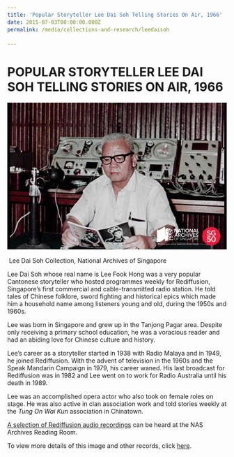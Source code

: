 ```yaml
---
title: 'Popular Storyteller Lee Dai Soh Telling Stories On Air, 1966'
date: 2015-07-03T00:00:00.000Z
permalink: /media/collections-and-research/leedaisoh

---
```



<iframe id="pxcelframe" src="//t.sharethis.com/a/t_.htm?ver=0.345.16985&amp;cid=c010#rnd=1577955565710&amp;cid=c010&amp;dmn=www.nas.gov.sg&amp;tt=t.dhj&amp;dhjLcy=60&amp;lbl=pxcel&amp;flbl=pxcel&amp;ll=d&amp;ver=0.345.16985&amp;ell=d&amp;cck=__stid&amp;pn=%2Fblogs%2Farchivistpick%2Flee-dai-soh%2F&amp;qs=na&amp;rdn=www.nas.gov.sg&amp;rpn=%2Fblogs%2Farchivistpick%2F2015%2F07%2F&amp;rqs=na&amp;cc=SG&amp;cont=AS&amp;ipaddr=" style="display: none;"></iframe>

# POPULAR STORYTELLER LEE DAI SOH TELLING STORIES ON AIR, 1966

![img](../../../images/blogs/2015-07-03-L.jpg)

​												Lee Dai Soh Collection, National Archives of Singapore

Lee Dai Soh whose real name is Lee Fook Hong was a very popular Cantonese storyteller who hosted programmes weekly for Rediffusion, Singapore’s first commercial and cable-transmitted radio station. He told tales of Chinese folklore, sword fighting and historical epics which made him a household name among listeners young and old, during the 1950s and 1960s.

Lee was born in Singapore and grew up in the Tanjong Pagar area. Despite only receiving a primary school education, he was a voracious reader and had an abiding love for Chinese culture and history.

Lee’s career as a storyteller started in 1938 with Radio Malaya and in 1949, he joined Rediffusion. With the advent of television in the 1960s and the Speak Mandarin Campaign in 1979, his career waned. His last broadcast for Rediffusion was in 1982 and Lee went on to work for Radio Australia until his death in 1989.

Lee was an accomplished opera actor who also took on female roles on stage. He was also active in clan association work and told stories weekly at the *Tung On Wai Kun* association in Chinatown.

[A selection of Rediffusion audio recordings](http://www.nas.gov.sg/archivesonline/highlights) can be heard at the NAS Archives Reading Room.

To view more details of this image and other records, click [here](http://www.nas.gov.sg/archivesonline/photographs/record-details/94e6ef18-1162-11e3-83d5-0050568939ad).